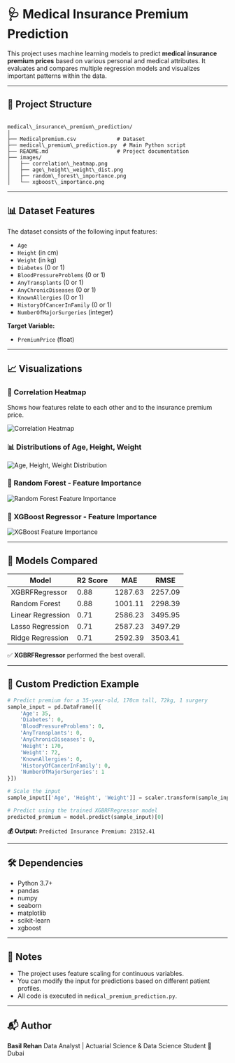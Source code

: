 # 🩺 Medical Insurance Premium Prediction

This project uses machine learning models to predict **medical insurance premium prices** based on various personal and medical attributes. It evaluates and compares multiple regression models and visualizes important patterns within the data.

---

## 📁 Project Structure

```

medical\_insurance\_premium\_prediction/
│
├── Medicalpremium.csv             # Dataset
├── medical\_premium\_prediction.py  # Main Python script
├── README.md                      # Project documentation
├── images/
│   ├── correlation\_heatmap.png
│   ├── age\_height\_weight\_dist.png
│   ├── random\_forest\_importance.png
│   └── xgboost\_importance.png

````

---

## 📊 Dataset Features

The dataset consists of the following input features:

- `Age`
- `Height` (in cm)
- `Weight` (in kg)
- `Diabetes` (0 or 1)
- `BloodPressureProblems` (0 or 1)
- `AnyTransplants` (0 or 1)
- `AnyChronicDiseases` (0 or 1)
- `KnownAllergies` (0 or 1)
- `HistoryOfCancerInFamily` (0 or 1)
- `NumberOfMajorSurgeries` (integer)

**Target Variable:**
- `PremiumPrice` (float)

---

## 📈 Visualizations

### 🔗 Correlation Heatmap
Shows how features relate to each other and to the insurance premium price.

![Correlation Heatmap](images/correlation_heatmap.png)

### 📊 Distributions of Age, Height, Weight

![Age, Height, Weight Distribution](images/age_height_weight_dist.png)

### 🌲 Random Forest - Feature Importance

![Random Forest Feature Importance](images/random_forest_importance.png)

### 🚀 XGBoost Regressor - Feature Importance

![XGBoost Feature Importance](images/xgboost_importance.png)

---

## 🧠 Models Compared

| Model               | R2 Score | MAE        | RMSE       |
|--------------------|----------|------------|------------|
| XGBRFRegressor     | 0.88     | 1287.63    | 2257.09    |
| Random Forest       | 0.88     | 1001.11    | 2298.39    |
| Linear Regression   | 0.71     | 2586.23    | 3495.95    |
| Lasso Regression    | 0.71     | 2587.23    | 3497.29    |
| Ridge Regression    | 0.71     | 2592.39    | 3503.41    |

✅ **XGBRFRegressor** performed the best overall.

---

## 🔮 Custom Prediction Example

```python
# Predict premium for a 35-year-old, 170cm tall, 72kg, 1 surgery
sample_input = pd.DataFrame([{
    'Age': 35,
    'Diabetes': 0,
    'BloodPressureProblems': 0,
    'AnyTransplants': 0,
    'AnyChronicDiseases': 0,
    'Height': 170,
    'Weight': 72,
    'KnownAllergies': 0,
    'HistoryOfCancerInFamily': 0,
    'NumberOfMajorSurgeries': 1
}])

# Scale the input
sample_input[['Age', 'Height', 'Weight']] = scaler.transform(sample_input[['Age', 'Height', 'Weight']])

# Predict using the trained XGBRFRegressor model
predicted_premium = model.predict(sample_input)[0]
````

**💰 Output:**
`Predicted Insurance Premium: 23152.41`

---

## 🛠️ Dependencies

* Python 3.7+
* pandas
* numpy
* seaborn
* matplotlib
* scikit-learn
* xgboost

---

## 📌 Notes

* The project uses feature scaling for continuous variables.
* You can modify the input for predictions based on different patient profiles.
* All code is executed in `medical_premium_prediction.py`.

---

## 📬 Author

**Basil Rehan**
Data Analyst | Actuarial Science & Data Science Student
📍 Dubai

